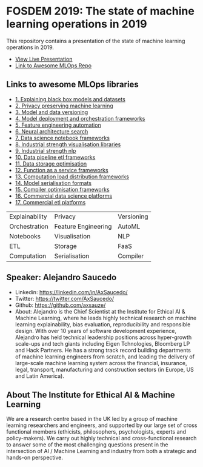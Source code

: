 # FOSDEM 2019: The state of machine learning operations in 2019

This repository contains a presentation of the state of machine learning operations in 2019. 

* [View Live Presentation](https://ethicalml.github.io/state-of-mlops-2019/#/)
* [Link to Awesome MLOps Repo](https://github.com/EthicalML/awesome-machine-learning-operations)

## Links to awesome MLOps libraries

* [1. Explaining black box models and datasets](https://github.com/EthicalML/awesome-machine-learning-operations#1-explaining-black-box-models-and-datasets)
* [2. Privacy preserving machine learning](https://github.com/EthicalML/awesome-machine-learning-operations#2-privacy-preserving-machine-learning)
* [3. Model and data versioning](https://github.com/EthicalML/awesome-machine-learning-operations#3-model-and-data-versioning)
* [4. Model deployment and orchestration frameworks](https://github.com/EthicalML/awesome-machine-learning-operations#4-model-deployment-and-orchestration-frameworks)
* [5. Feature engineering automation](https://github.com/EthicalML/awesome-machine-learning-operations#5-feature-engineering-automation)
* [6. Neural architecture search](https://github.com/EthicalML/awesome-machine-learning-operations#6-neural-architecture-search)
* [7. Data science notebook frameworks](https://github.com/EthicalML/awesome-machine-learning-operations#7-data-science-notebook-frameworks)
* [8. Industrial strength visualisation libraries](https://github.com/EthicalML/awesome-machine-learning-operations#8-industrial-strength-visualisation-libraries)
* [9. Industrial strength nlp](https://github.com/EthicalML/awesome-machine-learning-operations#9-industrial-strength-nlp)
* [10. Data pipeline etl frameworks](https://github.com/EthicalML/awesome-machine-learning-operations#10-data-pipeline-etl-frameworks)
* [11. Data storage optimisation](https://github.com/EthicalML/awesome-machine-learning-operations#11-data-storage-optimisation)
* [12. Function as a service frameworks](https://github.com/EthicalML/awesome-machine-learning-operations#12-function-as-a-service-frameworks)
* [13. Computation load distribution frameworks](https://github.com/EthicalML/awesome-machine-learning-operations#13-computation-load-distribution-frameworks)
* [14. Model serialisation formats](https://github.com/EthicalML/awesome-machine-learning-operations#14-model-serialisation-formats)
* [15. Compiler optimisation frameworks](https://github.com/EthicalML/awesome-machine-learning-operations#15-compiler-optimisation-frameworks)
* [16. Commercial data science platforms](https://github.com/EthicalML/awesome-machine-learning-operations#16-commercial-data-science-platforms)
* [17. Commercial etl platforms](https://github.com/EthicalML/awesome-machine-learning-operations#17-commercial-etl-platforms)


||||
|-|-|-|
|Explainability |Privacy | Versioning|
|Orchestration|Feature Engineering|AutoML|
| Notebooks | Visualisation | NLP |
| ETL | Storage | FaaS |
| Computation | Serialisation | Compiler  |


## Speaker: Alejandro Saucedo
* Linkedin: https://linkedin.com/in/AxSaucedo/
* Twitter: https://twitter.com/AxSaucedo/
* Github: https://github.com/axsauze/
* About: Alejandro is the Chief Scientist at the Institute for Ethical AI & Machine Learning, where he leads highly technical research on machine learning explainability, bias evaluation, reproducibility and responsible design. With over 10 years of software development experience, Alejandro has held technical leadership positions across hyper-growth scale-ups and tech giants including Eigen Tchnologies, Bloomberg LP and Hack Partners. He has a strong track record building departments of machine learning engineers from scratch, and leading the delivery of large-scale machine learning system across the financial, insurance, legal, transport, manufacturing and construction sectors (in Europe, US and Latin America).

## About The Institute for Ethical AI & Machine Learning
We are a research centre based in the UK led by a group of machine learning researchers and engineers, and supported by our large set of cross functional members (ethicists, philosophers, psychologists, experts and policy-makers). We carry out highly technical and cross-functional research to answer some of the most challenging questions present in the intersection of AI / Machine Learning and industry from both a strategic and hands-on perspective.

